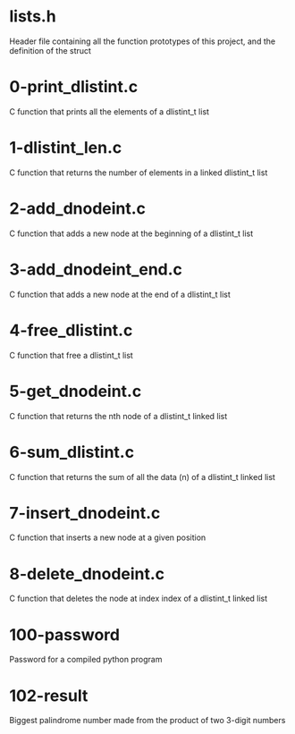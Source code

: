 # lists.h # 
Header file containing all the function prototypes of this project, and the definition of the struct

# 0-print_dlistint.c #
C function that prints all the elements of a dlistint_t list

# 1-dlistint_len.c #
C function that returns the number of elements in a linked dlistint_t list

# 2-add_dnodeint.c #
C function that adds a new node at the beginning of a dlistint_t list

# 3-add_dnodeint_end.c #
C function that adds a new node at the end of a dlistint_t list

# 4-free_dlistint.c #
C function that free a dlistint_t list

# 5-get_dnodeint.c #
C function that returns the nth node of a dlistint_t linked list

# 6-sum_dlistint.c #
C function that returns the sum of all the data (n) of a dlistint_t linked list

# 7-insert_dnodeint.c #
C function that inserts a new node at a given position

# 8-delete_dnodeint.c #
C function that deletes the node at index index of a dlistint_t linked list

# 100-password #
Password for a compiled python program

# 102-result #
Biggest palindrome number made from the product of two 3-digit numbers
